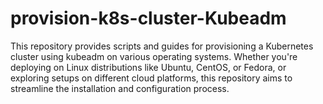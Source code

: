# provision-k8s-cluster-Kubeadm
This repository provides scripts and guides for provisioning a Kubernetes cluster using kubeadm on various operating systems. Whether you're deploying on Linux distributions like Ubuntu, CentOS, or Fedora, or exploring setups on different cloud platforms, this repository aims to streamline the installation and configuration process.
